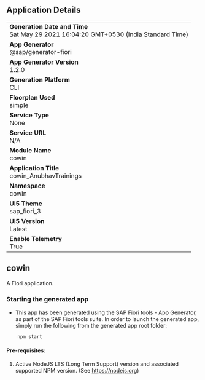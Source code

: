 ## Application Details
|               |
| ------------- |
|**Generation Date and Time**<br>Sat May 29 2021 16:04:20 GMT+0530 (India Standard Time)|
|**App Generator**<br>@sap/generator-fiori|
|**App Generator Version**<br>1.2.0|
|**Generation Platform**<br>CLI|
|**Floorplan Used**<br>simple|
|**Service Type**<br>None|
|**Service URL**<br>N/A
|**Module Name**<br>cowin|
|**Application Title**<br>cowin_AnubhavTrainings|
|**Namespace**<br>cowin|
|**UI5 Theme**<br>sap_fiori_3|
|**UI5 Version**<br>Latest|
|**Enable Telemetry**<br>True|

## cowin

A Fiori application.

### Starting the generated app

-   This app has been generated using the SAP Fiori tools - App Generator, as part of the SAP Fiori tools suite.  In order to launch the generated app, simply run the following from the generated app root folder:

```
    npm start
```

#### Pre-requisites:

1. Active NodeJS LTS (Long Term Support) version and associated supported NPM version.  (See https://nodejs.org)


